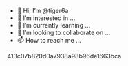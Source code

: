 - 👋 Hi, I’m @tiger6a
- 👀 I’m interested in ...
- 🌱 I’m currently learning ...
- 💞️ I’m looking to collaborate on ...
- 📫 How to reach me ...

<!---
tiger6a/tiger6a is a ✨ special ✨ repository because its `README.md` (this file) appears on your GitHub profile.
You can click the Preview link to take a look at your changes.
--->413c07b820d0a7938a98b96de1663bca
